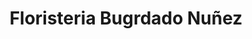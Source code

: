 ---
title: "Floristeria Bugrdado Nuñez"
url: /chinandega/floristeria-bugrdado-nunez/
shop: Blumen
---